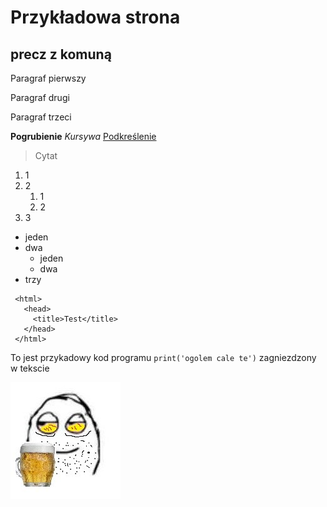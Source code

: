 # Przykładowa strona
## precz z komuną
Paragraf pierwszy

Paragraf drugi

Paragraf trzeci

**Pogrubienie**
*Kursywa*
<ins>Podkreślenie</ins>

>Cytat

1. 1
2. 2
    1. 1
    2. 2
3. 3

- jeden
- dwa
    - jeden
    - dwa
- trzy

```
 <html>
   <head>
     <title>Test</title>
   </head>
 </html>
```

To jest przykadowy kod programu `print('ogolem cale te')` zagniezdzony w tekscie

![piwostudent](literalnieja.jpg)
